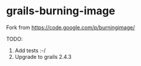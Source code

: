 grails-burning-image
====================

Fork from https://code.google.com/p/burningimage/

TODO:
1. Add tests :-/
2. Upgrade to grails 2.4.3

